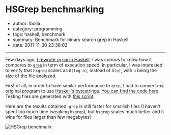 # HSGrep benchmarking

- author: lbolla
- category: programming
- tags: haskell, benchmark
- summary: Benchmark for binary search grep in Haskell
- date: 2011-11-30 23:38:02

----------------

Few days ago, [I rewrote `sgrep` in Haskell][1]. I was curious to know how it
compares to [`grep`][2] in term of execution speed. In particular, I was
interested to verify that `hsgrep` scales as `O(log n)`, instead of `O(n)`,
with `n` being the size of the file analyzed.

First of all, in order to have similar performance to `grep`, I had to convert
my original program to use [Haskell's bytestrings][3]. [You can find the code
here][4].  Testing files are generated with [this script][5].

Here are the results obtained. `grep` is still faster for smallish files (I
haven't spent too much time tweaking `hsgrep`), but `hsgrep` scales much better
and it wins for files larger than few megabytes!

![HSGrep benchmark][6]

   [1]: http://lbolla.info/blog/2011/11/27/hsgrep-sorted-grep-in-haskell/
   [2]: http://en.wikipedia.org/wiki/Grep
   [3]: http://hackage.haskell.org/packages/archive/bytestring/latest/doc/html/Data-ByteString.html
   [4]: https://github.com/lbolla/HSGrep/tree/bytestring
   [5]: https://github.com/lbolla/HSGrep/blob/bytestring/data/gendata.hs
   [6]: http://lbolla.info/blog/wp-content/uploads/2011/11/bench1.png (HSGrep benchmark)
